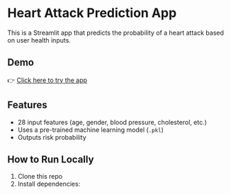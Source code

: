 # Heart Attack Prediction App

This is a Streamlit app that predicts the probability of a heart attack based on user health inputs.

## Demo
👉 [Click here to try the app]([https://username-streamlit-app-name.streamlit.app](https://app-heart-attack-prediction-9zrqdemer6wavcvnxbotbc.streamlit.app/))

## Features
- 28 input features (age, gender, blood pressure, cholesterol, etc.)
- Uses a pre-trained machine learning model (`.pkl`)
- Outputs risk probability

## How to Run Locally
1. Clone this repo
2. Install dependencies:
